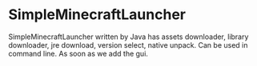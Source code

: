 # SimpleMinecraftLauncher
SimpleMinecraftLauncher written by Java has assets downloader, library downloader, jre download, version select, native unpack. Can be used in command line. As soon as we add the gui.
